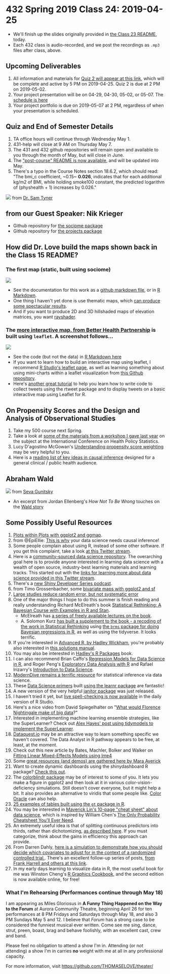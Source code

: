 # 432 Spring 2019 Class 24: 2019-04-25

- We'll finish up the slides originally provided in [the Class 23 README](https://github.com/THOMASELOVE/2019-432/blob/master/slides/class23/432_2019_slides23.pdf), today.
- Each 432 class is audio-recorded, and we post the recordings as `.mp3` files after class, above.

## Upcoming Deliverables

1. All information and materials for [Quiz 2 will appear at this link](https://github.com/THOMASELOVE/2019-432/tree/master/quizzes/quiz2), which will be complete and active by 5 PM on 2019-04-25. Quiz 2 is due at 2 PM on 2019-05-02.
2. Your project presentation will be on 04-29, 04-30, 05-02, or 05-07. The [schedule is here](https://github.com/THOMASELOVE/2019-432/blob/master/projects/project2/project2-schedule.md)
3. Your project portfolio is due on 2019-05-07 at 2 PM, regardless of when your presentation is scheduled.

## Quiz and End of Semester Details

1. TA office hours will continue through Wednesday May 1.
2. 431-help will close at 9 AM on Thursday May 7.
3. The 431 and 432 github repositories will remain open and available to you through the month of May, but will close in June.
4. The ["post-course" README is now available](https://github.com/THOMASELOVE/2019-432/tree/master/slides/post-class), and will be updated into May.
5. There's a typo in the Course Notes section 18.6.2, which should read: "The bmi_c coefficient, ~0.15~ **0.026**, indicates that for each additional kg/m2 of BMI, while holding smoke100 constant, the predicted logarithm of (physhealth + 1) increases by 0.026."

![](https://github.com/THOMASELOVE/2019-432/blob/master/slides/class24/figures/tyner.PNG) from [Dr. Sam Tyner](https://twitter.com/sctyner/status/1119341854426845186?s=11)

## from our Guest Speaker: Nik Krieger

- Github repository for [the sociome package](https://github.com/NikKrieger/sociome)
- Github repository for [the projects package](https://github.com/NikKrieger/projects)

## How did Dr. Love build the maps shown back in the Class 15 README?

### The first map (static, built using sociome)

![](https://github.com/THOMASELOVE/2019-432/blob/master/slides/class15/cuyahoga_adi_map.png)

- See the documentation for this work as a [github markdown file](https://github.com/THOMASELOVE/2019-432/blob/master/slides/class24/map_example_sociome_TEL/Ohio_sociome_by_tract.md), or in [R Markdown](https://github.com/THOMASELOVE/2019-432/blob/master/slides/class24/map_example_sociome_TEL/Ohio_sociome_by_tract.Rmd).
- One thing I haven't yet done is use thematic maps, which [can produce some spectacular results](https://github.com/mtennekes/tmap).
- And if you want to produce 2D and 3D hillshaded maps of elevation matrices, you want [rayshader](https://www.rayshader.com/).

### The [more interactive map, from Better Health Partnership](http://betterhealthpartnership.org/data_center/report_22/maps/report22_overweight_obesity_map.asp) is built using `leaflet`. A screenshot follows...

![](https://github.com/THOMASELOVE/2019-432/blob/master/slides/class15/screenshot.PNG)

- See the code (but not the data) in [R Markdown here](https://github.com/THOMASELOVE/2019-432/blob/master/slides/class24/map_leaflet_TEL/leaflet_map_overweightorobese_rates.Rmd)
- If you want to learn how to build an interactive map using leaflet, I recommend [R Studio's leaflet page](https://rstudio.github.io/leaflet/), as well as learning something about using mini-charts within a leaflet visualization from [this Github repository](https://github.com/rte-antares-rpackage/leaflet.minicharts).
- Here's [another great tutorial](https://github.com/momiji15/apptomap/tree/master/R%20Ready%20to%20Map) to help you learn how to write code to collect tweets using the rtweet package and to display tweets on a basic interactive map using Leaflet for R.

## On Propensity Scores and the Design and Analysis of Observational Studies

1. Take my 500 course next Spring.
2. Take a look at [some of the materials from a workshop I gave last year](https://github.com/THOMASELOVE/ichps2018) on the subject at the International Conference on Health Policy Statistics.
3. Lucy D'agostino McGowan's [Understanding propensity score weighting](https://livefreeordichotomize.com/2019/01/17/understanding-propensity-score-weighting/) may be very helpful to you.
4. Here is a [reading list of key ideas in causal inference](https://docs.google.com/document/d/1a-_VYQrZDLIAWCUs_JKvnwNT2onn-rIiLh69W53fh1o/edit) designed for a general clinical / public health audience.

## Abraham Wald

![](https://github.com/THOMASELOVE/2019-432/blob/master/slides/class24/figures/wald.PNG) from [Seva Gunitsky](https://twitter.com/SevaUT/status/1097880873368801287)

- An excerpt from Jordan Ellenberg's *How Not To Be Wrong* touches on the [Wald story](https://medium.com/@penguinpress/an-excerpt-from-how-not-to-be-wrong-by-jordan-ellenberg-664e708cfc3d)

## Some Possibly Useful Resources

1. [Plots within Plots with ggplot2 and ggmap](https://statisticaloddsandends.wordpress.com/2019/02/24/plots-within-plots-with-ggplot2-and-ggmap/).
2. from @EpiEllie: [This is why](https://twitter.com/EpiEllie/status/1095864462664495105) your data science needs causal inference!
3. Some people complain about using R, instead of some other software. If you get this complaint, take a look [at this Twitter stream](https://twitter.com/SameerDesai1/status/1095907255755526145).
4. Here is a [community-sourced data science repository](https://github.com/Chris-Engelhardt/data_sci_guide). The overarching goal here is to provide anyone interested in learning data science with a wealth of open source, industry-best learning materials and learning tracks. This started out with the [links for learning more about data science provided in this Twitter stream](https://twitter.com/EngelhardtCR/status/1116743032492253185).
5. There's a [new Shiny Developer Series podcast](https://shinydevseries.com/post/ep0/). 
6. from Timo Grossenbacher, some [bivariate maps with ggplot2 and sf](https://timogrossenbacher.ch/2019/04/bivariate-maps-with-ggplot2-and-sf/)
7. [Large studies reduce random error, but not systematic error](https://twitter.com/aztezcan/status/1119233306300563460)
8. One of the major things I hope to do this summer is finish reading and really understanding Richard McElreath's book [Statistical Rethinking: A Bayesian Course with Examples in R and Stan](http://xcelab.net/rm/statistical-rethinking/).
    - McElreath has [a series of freely available lectures on the book](https://www.youtube.com/channel/UCNJK6_DZvcMqNSzQdEkzvzA/playlists).
    - A. Solomon Kurz [has built a supplement to the book - a recoding of the work in Statistical Rethinking](https://bookdown.org/connect/#/apps/1850/access) using [the `brms` package for doing Bayesian regressions in R](https://github.com/paul-buerkner/brms), as well as using the tidyverse. It looks terrific.
9. If you're interested in [Advanced R, by Hadley Wickham](http://adv-r.had.co.nz/), you're probably also interested in [this solutions manual](https://advanced-r-solutions.rbind.io/).
10. You may also be interested in [Hadley's R Packages](http://r-pkgs.had.co.nz/) book.
11. I can also recommend Brian Caffo's [Regression Models for Data Science in R](https://leanpub.com/regmods), and Roger Peng's [Exploratory Data Analysis with R](https://leanpub.com/exdata) and Rafael Irizarry's [Introduction to Data Science](https://leanpub.com/datasciencebook).
12. [ModernDive remains a terrific resource](https://moderndive.com/) for statistical inference via data science.
13. These [Data Science primers](https://rstudio.cloud/learn/primers) built [using the learnr package](https://rstudio.github.io/learnr/) are fantastic!
14. A new version of the very helpful [janitor package](http://sfirke.github.io/janitor/news/index.html) was just released.
15. I haven't tried it yet, but [live spell-checking is now available](https://twitter.com/benmarwick/status/1119508539171409920/photo/1) in the daily version of R Studio.
16. Here's a nice video from David Spiegelhalter on "[What would Florence Nightingale make of big data](https://www.bbc.com/ideas/videos/what-would-florence-nightingale-make-of-big-data/p075lxkt?playlist=thinkers-from-the-past-on-the-world-today)?"
17. Interested in implementing machine learning ensemble strategies, like the SuperLearner? Check out [Alex Hayes' post using tidymodels to implement the SuperLearner](https://www.alexpghayes.com/blog/implementing-the-super-learner-with-tidymodels/).
18. [Dataquest.io](https://www.dataquest.io/) may be an attractive way to learn something specific we haven't covered. The Data Analyst in R pathway appears to be free, at least, at the moment.
19. Check out this new article by Bates, Machler, Bolker and Walker on [Fitting Linear Mixed-Effects Models using lme4](https://www.jstatsoft.org/article/view/v067i01/0?utm_campaign=digest&utm_medium=email&utm_source=nuzzel)
20. Some [great resources (and demos) are gathered here by Mara Averick](https://connect.rstudioservices.com/content/282/gov1005.html)
21. Want to create dynamic dashboards using the shinydashboard R package? [Check this out](https://leanpub.com/c/shinydashboard).
22. The [colorblindr package](https://github.com/clauswilke/colorblindr) may be of interest to some of you. It lets you make a figure in ggplot2 and then look at it in various color-vision-deficiency simulations. Still doesn't cover everyone, but it might help a bit. It also provides an alternative to viridis that some people like. [Color Oracle](https://colororacle.org/) can also help.
23. [25 examples of tables built using the `gt` package in R](https://frm1789.github.io/gt_examples/).
24. You may be interested in [Maverick Lin's 10-page "cheat sheet" about data science](https://www.datasciencecentral.com/profiles/blogs/new-data-science-cheat-sheet), which is inspired by William Chen's [The Only Probability Cheatsheet You'll Ever Need](https://www.datasciencecentral.com/profiles/blogs/probability-cheat-sheet).
25. An extremely useful idea is that of splitting continuous predictors into thirds, rather than dichotomizing, [as described here](http://www.stat.columbia.edu/~gelman/research/published/thirds5.pdf). If you must categorize, think about the gains in efficiency this approach can provide.
26. From Darren Dahly, [here is a simulation to demonstrate how you should decide which covariates to adjust for in the context of a randomized controlled trial.](https://threadreaderapp.com/thread/1115902270888128514.html). There's an excellent follow-up series of posts, [from Frank Harrell and others at this link](https://twitter.com/f2harrell/status/1116311832652910597).
27. In my early days learning to visualize data in R, the most useful book for me was Winston Cheng's [R Graphics Cookbook](https://r-graphics.org/), and the second edition is now available online, for free!

### What I'm Rehearsing (Performances continue through May 18)

I am appearing as Miles Gloriosus in **A Funny Thing Happened on the Way to the Forum** at Aurora Community Theatre, beginning April 26 for ten performances at 8 PM Fridays and Saturdays through May 18, and also 3 PM Sundays May 5 and 12. I believe that *Forum* has a strong case to be considered the funniest musical ever written. Come see me sing, dance, strut, preen, boast, brag and behave foolishly, with an excellent cast, crew and band.

Please feel no obligation to attend a show I'm in. Attending (or not attending) a show I'm in carries **no** weight with me at all in any professional capacity.

For more information, visit https://github.com/THOMASELOVE/theater/
